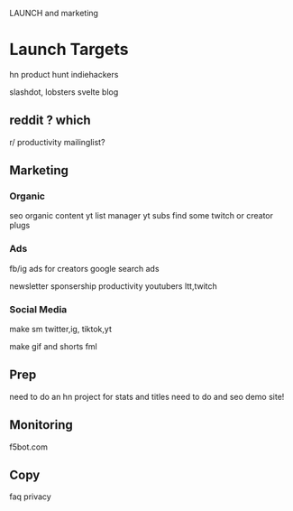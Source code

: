 LAUNCH and marketing

# Launch Targets
hn
product hunt
indiehackers

slashdot, lobsters
svelte blog

## reddit ? which
r/ productivity
mailinglist?

## Marketing

### Organic 

seo organic content
yt list manager
yt subs
find some twitch or creator plugs

### Ads
fb/ig ads for creators
google search ads

newsletter sponsership
productivity youtubers
ltt,twitch

### Social Media
make sm
twitter,ig,
tiktok,yt

make gif and shorts fml

## Prep
need to do an hn project for stats and titles
need to do and seo demo site!

## Monitoring
f5bot.com

## Copy
faq
privacy 

